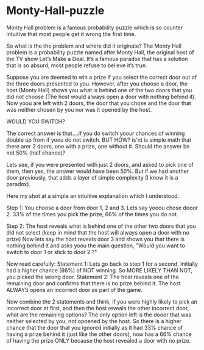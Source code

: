 # Monty-Hall-puzzle

Monty Hall problem is a famous probability puzzle which is so counter intuitive that most people get it wrong the first time.

So what is the the problem and where did it originate?
The Monty Hall problem is a probability puzzle named after Monty Hall, the original host of the TV show Let’s Make a Deal. It’s a famous paradox that has a solution that is so absurd, most people refuse to believe it’s true.

Suppose you are deemed to win a prize if you select the correct door out of the three doors presented to you. However, after you choose a door, the host (Monty Hall) shows you what is behind one of the two doors
that you did not choose (The host would always open a door with nothing behind it). Now yoou are left with 2 doors, the door that you chose and the door that was neither chosen by you nor was it opened by the host.

WOULD YOU SWITCH?

The correct answer is that....if you do switch yoour chances of winning double up from if yoou do not switch.
BUT HOW? is'nt is simple math that there arer 2 doors, one with a prize, one without it. Should the answer be not 50% (half chance)?

Lets see, if you were presented with just 2 doors, and asked to pick one of them, then yes, the answer would have been 50%.
But if we had another door previously, that adds a layer of simple complexity (I know it is a paradox).

Here my shot at a simple an intuitive explanation which I understood.

Step 1:
You choose a door from door 1, 2 and 3. Lets say yooou chose dooor 2. 33% of the times you pick the prize, 66% of the times you do not.

Step 2:
The host reveals what is behind one of the other two doors that you did not select (keep in mind that the host will always open a door with no prize)
Now lets say the host reveals door 3 and shows you that there is nothing behind it and asks yoou the main question, "Would you want to switch to door 1 or stick to door 2 ?"

Now read carefully:
Statement 1: Lets go back to step 1 for a second. Initially had a higher chance (66%) of NOT winning. So MORE LIKELY THAN NOT, you picked the wrong door.
Statement 2: The host reveals one of the remaining door and confirms that there is no prize behind it. The host ALWAYS opens an incorrect door as part of the game.

Now combine the 2 statements and think, if you were highly likely to pick an incorrect door at first, and then the host reveals the other incorrect door, what are the remaining options?
The only option left is the dooor that was neither selected by you, not opoened by the host. So there is a higher chance that the door that you ignored initially as it had 33% chance of
having a prize behind it (just like the other doors), now has a 66% chance of having the prize ONLY because the host revealed a door with no prize.
